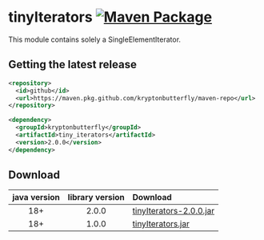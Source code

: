 # tinyIterators [![Maven Package](https://github.com/kryptonbutterfly/tinyIterators/actions/workflows/maven-publish.yml/badge.svg)](https://github.com/kryptonbutterfly/tinyIterators/actions/workflows/maven-publish.yml)
This module contains solely a SingleElementIterator.

## Getting the latest release

```xml
<repository>
  <id>github</id>
  <url>https://maven.pkg.github.com/kryptonbutterfly/maven-repo</url>
</repository>
```

```xml
<dependency>
  <groupId>kryptonbutterfly</groupId>
  <artifactId>tiny_iterators</artifactId>
  <version>2.0.0</version>
</dependency>
```

## Download

java version | library version | Download
:----------: | :-------------: | :-------
18+          | 2.0.0           | [tinyIterators-2.0.0.jar](https://github-registry-files.githubusercontent.com/731108692/086a0680-b64c-11ee-8ca8-8335fc992791?X-Amz-Algorithm=AWS4-HMAC-SHA256&X-Amz-Credential=AKIAVCODYLSA53PQK4ZA%2F20240118%2Fus-east-1%2Fs3%2Faws4_request&X-Amz-Date=20240118T205413Z&X-Amz-Expires=300&X-Amz-Signature=956cea55bbb464f63f07dfd198a695850a5a5ea429c9e0eaec216ae7aeb3c36a&X-Amz-SignedHeaders=host&actor_id=0&key_id=0&repo_id=731108692&response-content-disposition=filename%3Dtiny_iterators-2.0.0.jar&response-content-type=application%2Foctet-stream)
18+          | 1.0.0           | [tinyIterators.jar](https://github.com/kryptonbutterfly/tinyIterators/releases/download/v1.0.0/tinyIterators.jar)
